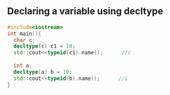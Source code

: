 ## Declaring a variable using decltype
```c++
#include<iostream>
int main(){
  char c;
  decltype(c) c1 = 10;
  std::cout<<typeid(c1).name();      //c
  
  int a;
  decltype(a) b = 10;
  std::cout<<typeid(b).name();      //i
}
```
